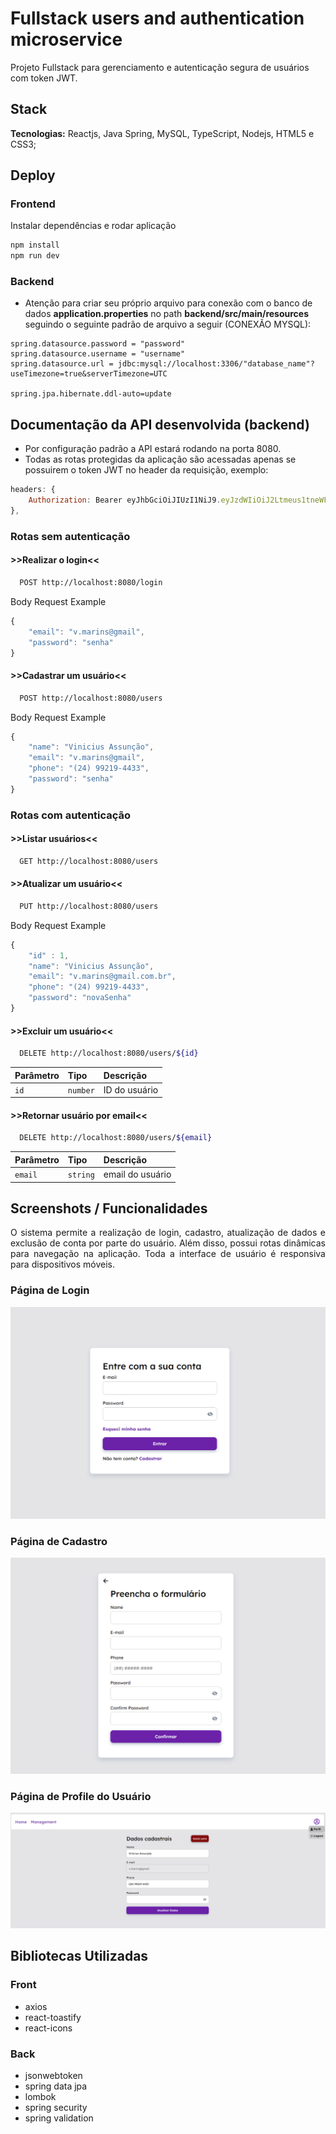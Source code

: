 # Fullstack users and authentication microservice

Projeto Fullstack para gerenciamento e autenticação segura de usuários com token JWT.

## Stack

**Tecnologias:** Reactjs, Java Spring, MySQL, TypeScript, Nodejs, HTML5 e CSS3;

## Deploy

### Frontend

Instalar dependências e rodar aplicação

```bash
npm install
npm run dev
```

### Backend

- Atenção para criar seu próprio arquivo para conexão com o banco de dados **application.properties** no path **backend/src/main/resources** seguindo o seguinte padrão de arquivo a seguir (CONEXÃO MYSQL):

```mysql
spring.datasource.password = "password"
spring.datasource.username = "username"
spring.datasource.url = jdbc:mysql://localhost:3306/"database_name"?useTimezone=true&serverTimezone=UTC

spring.jpa.hibernate.ddl-auto=update
```

## Documentação da API desenvolvida (backend)

- Por configuração padrão a API estará rodando na porta 8080.
- Todas as rotas protegidas da aplicação são acessadas apenas se possuirem o token JWT no header da requisição, exemplo:

```js
headers: {
    Authorization: Bearer eyJhbGciOiJIUzI1NiJ9.eyJzdWIiOiJ2Ltmeus1tneWFpVCInIilzcyI6ImFwaXVzZXJzIiwiZXhwIjoxNzExMzI5MjE1fQ.sudE47VEHLLoZjkfu45iNxQEGBkVZsOTB15M2_wATs4,
},

```

### Rotas sem autenticação

#### >>**Realizar o login**<<

```bash
  POST http://localhost:8080/login
```

Body Request Example

```js
{
    "email": "v.marins@gmail",
    "password": "senha"
}
```

#### >>**Cadastrar um usuário**<<

```bash
  POST http://localhost:8080/users
```

Body Request Example

```js
{
    "name": "Vinicius Assunção",
    "email": "v.marins@gmail",
    "phone": "(24) 99219-4433",
    "password": "senha"
}
```

### Rotas com autenticação

#### >>**Listar usuários**<<

```bash
  GET http://localhost:8080/users
```

#### >>**Atualizar um usuário**<<

```bash
  PUT http://localhost:8080/users
```

Body Request Example

```js
{
    "id" : 1,
    "name": "Vinicius Assunção",
    "email": "v.marins@gmail.com.br",
    "phone": "(24) 99219-4433",
    "password": "novaSenha"
}
```

#### >>**Excluir um usuário**<<

```bash
  DELETE http://localhost:8080/users/${id}
```

| Parâmetro | Tipo     | Descrição     |
| :-------- | :------- | :------------ |
| `id`      | `number` | ID do usuário |

#### >>**Retornar usuário por email**<<

```bash
  DELETE http://localhost:8080/users/${email}
```

| Parâmetro | Tipo     | Descrição        |
| :-------- | :------- | :--------------- |
| `email`   | `string` | email do usuário |

## Screenshots / Funcionalidades

<p style="text-align: justify;"> O sistema permite a realização de login, cadastro, atualização de dados e exclusão de conta por parte do usuário. Além disso, possui rotas dinâmicas para navegação na aplicação. Toda a interface de usuário é responsiva para dispositivos móveis. </p>

### **Página de Login**

<img src="to_github/login-page.png">

### **Página de Cadastro**

<img src="to_github/register-page.png">

### **Página de Profile do Usuário**

<img src="to_github/profile-page.png">

## Bibliotecas Utilizadas

### Front

- axios
- react-toastify
- react-icons

### Back

- jsonwebtoken
- spring data jpa
- lombok
- spring security
- spring validation
